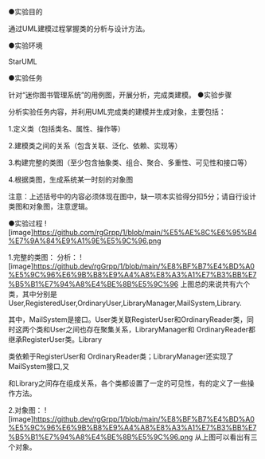 ●实验目的

通过UML建模过程掌握类的分析与设计方法。

●实验环境

StarUML

●实验任务

针对“迷你图书管理系统”的用例图，开展分析，完成类建模。
●实验步骤

分析实验任务内容，并利用UML完成类的建模并生成对象，主要包括：

1.定义类（包括类名、属性、操作等）

2.建模类之间的关系（包含关联、泛化、依赖、实现等）

3.构建完整的类图（至少包含抽象类、组合、聚合、多重性、可见性和接口等）

4.根据类图，生成系统某一时刻的对象图

注意：上述括号中的内容必须体现在图中，缺一项本实验得分扣5分；请自行设计类图和对象图，注意逻辑。

●实验过程
![image]https://github.com/rgGrpp/1/blob/main/%E5%AE%8C%E6%95%B4%E7%9A%84%E9%A1%9E%E5%9C%96.png

1.完整的类图：
分析：
![image]https://github.dev/rgGrpp/1/blob/main/%E8%BF%B7%E4%BD%A0%E5%9C%96%E6%9B%B8%E9%A4%A8%E8%A3%A1%E7%B3%BB%E7%B5%B1%E7%94%A8%E4%BE%8B%E5%9C%96
上图总的来说共有六个类，其中分别是User,RegisteredUser,OrdinaryUser,LibraryManager,MailSystem,Library.

其中，MailSystem是接口。User类关联RegisterUser和OrdinaryReader类，同时这两个类和User之间也存在聚集关系，LibraryManager和 OrdinaryReader都继承RegisterUser类。Library

类依赖于RegisterUser和 OrdinaryReader类；LibraryManager还实现了MailSystem接口,又

和Library之间存在组成关系，各个类都设置了一定的可见性，有的定义了一些操作方法。

2.对象图：
![image]https://github.dev/rgGrpp/1/blob/main/%E8%BF%B7%E4%BD%A0%E5%9C%96%E6%9B%B8%E9%A4%A8%E8%A3%A1%E7%B3%BB%E7%B5%B1%E7%94%A8%E4%BE%8B%E5%9C%96.png
从上图可以看出有三个对象。
